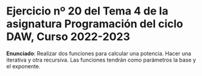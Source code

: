 # Ejercicio nº 20 del Tema 4 de la asignatura Programación del ciclo DAW, Curso 2022-2023
**Enunciado**: Realizar dos funciones para calcular una potencia. Hacer una iterativa y otra recursiva. Las funciones tendrán como parámetros la base y el exponente.